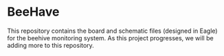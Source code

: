 # BeeHave

This repository contains the board and schematic files (designed in Eagle) for the beehive monitoring system. As this project progresses, we will be adding more to this repository.
